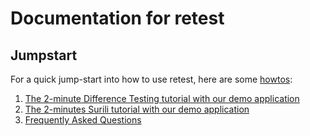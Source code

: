 # Documentation for retest

Jumpstart
---------

For a quick jump-start into how to use retest, here are some [howtos](howtos/):

1. [The 2-minute Difference Testing tutorial with our demo application](howtos/2-min-diff-testing-demo-tutorial.md)
1. [The 2-minutes Surili tutorial with our demo application](howtos/2-min-surili-demo-tutorial.md)
1. [Frequently Asked Questions](howtos/faqs.md)

